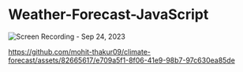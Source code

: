 # Weather-Forecast-JavaScript


![Screen Recording - Sep 24, 2023](https://github.com/mohit-thakur09/climate-forecast/assets/82665617/c8a8ebfc-5073-4eba-a592-bcae82760b02)





https://github.com/mohit-thakur09/climate-forecast/assets/82665617/e709a5f1-8f06-41e9-98b7-97c630ea85de



